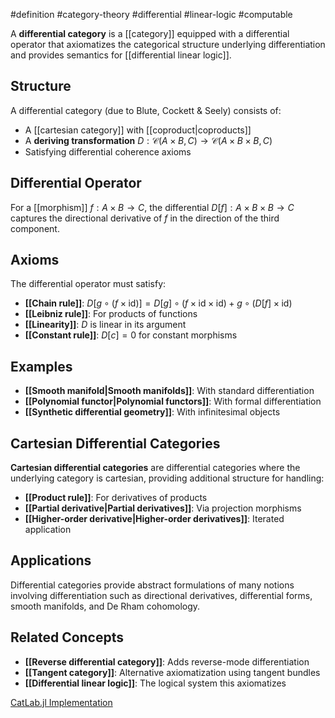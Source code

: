 #definition #category-theory #differential #linear-logic #computable

A **differential category** is a [[category]] equipped with a differential operator that axiomatizes the categorical structure underlying differentiation and provides semantics for [[differential linear logic]].

## Structure

A differential category (due to Blute, Cockett & Seely) consists of:

- A [[cartesian category]] with [[coproduct|coproducts]]
- A **deriving transformation** $D: \mathcal{C}(A \times B, C) \to \mathcal{C}(A \times B \times B, C)$
- Satisfying differential coherence axioms

## Differential Operator

For a [[morphism]] $f: A \times B \to C$, the differential $D[f]: A \times B \times B \to C$ captures the directional derivative of $f$ in the direction of the third component.

## Axioms

The differential operator must satisfy:

- **[[Chain rule]]**: $D[g \circ (f \times \text{id})] = D[g] \circ (f \times \text{id} \times \text{id}) + g \circ (D[f] \times \text{id})$
- **[[Leibniz rule]]**: For products of functions
- **[[Linearity]]**: $D$ is linear in its argument
- **[[Constant rule]]**: $D[c] = 0$ for constant morphisms

## Examples

- **[[Smooth manifold|Smooth manifolds]]**: With standard differentiation
- **[[Polynomial functor|Polynomial functors]]**: With formal differentiation
- **[[Synthetic differential geometry]]**: With infinitesimal objects

<!-- \begin{tikzcd} A \times B \times B \arrow[r, "D[f]"] & C \\ A \times B \arrow[u, "\text{id} \times \Delta"] \arrow[r, "f"'] & C \arrow[u, "\text{id}"] \end{tikzcd} -->

## Cartesian Differential Categories

**Cartesian differential categories** are differential categories where the underlying category is cartesian, providing additional structure for handling:

- **[[Product rule]]**: For derivatives of products
- **[[Partial derivative|Partial derivatives]]**: Via projection morphisms
- **[[Higher-order derivative|Higher-order derivatives]]**: Iterated application

## Applications

Differential categories provide abstract formulations of many notions involving differentiation such as directional derivatives, differential forms, smooth manifolds, and De Rham cohomology.

## Related Concepts

- **[[Reverse differential category]]**: Adds reverse-mode differentiation
- **[[Tangent category]]**: Alternative axiomatization using tangent bundles
- **[[Differential linear logic]]**: The logical system this axiomatizes

[CatLab.jl Implementation](https://github.com/AlgebraicJulia/Catlab.jl/blob/main/src/theories/)